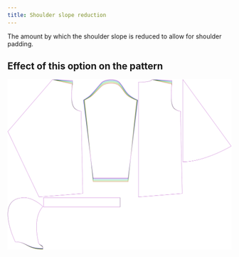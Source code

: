 ```yaml
---
title: Shoulder slope reduction
---
```


The amount by which the shoulder slope is reduced to allow for shoulder padding.

## Effect of this option on the pattern

![This image shows the effect of this option by superimposing several variants that have a different value for this option](yuri_shoulderslopereduction_sample.svg "Effect of this option on the pattern")
